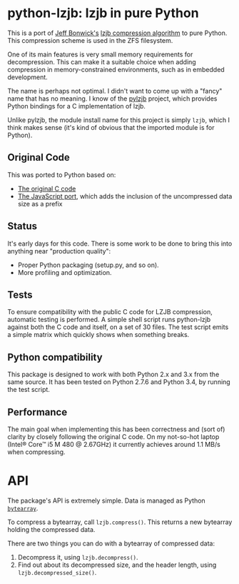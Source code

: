 python-lzjb: lzjb in pure Python
================================
This is a port of [Jeff Bonwick's](http://en.wikipedia.org/wiki/Jeff_Bonwick) [lzjb compression algorithm](http://en.wikipedia.org/wiki/LZJB) to pure Python.
This compression scheme is used in the ZFS filesystem.

One of its main features is very small memory requirements for decompression.
This can make it a suitable choice when adding compression in memory-constrained environments, such as in embedded development.

The name is perhaps not optimal.
I didn't want to come up with a "fancy" name that has no meaning.
I know of the [pylzjb](https://code.google.com/p/pylzjb/) project, which provides Python bindings for a C implementation of lzjb.

Unlike pylzjb, the module install name for this project is simply `lzjb`, which I think makes sense (it's kind of obvious that the imported module is for Python).


Original Code
-------------
This was ported to Python based on:

- [The original C code](http://web.archive.org/web/20100807223517/http://cvs.opensolaris.org/source/xref/onnv/onnv-gate/usr/src/uts/common/fs/zfs/lzjb.c)
- [The JavaScript port](https://code.google.com/p/jslzjb/source/browse/trunk/Iuppiter.js), which adds the inclusion of the uncompressed data size as a prefix


Status
------
It's early days for this code.
There is some work to be done to bring this into anything near "production quality":

- Proper Python packaging (setup.py, and so on).
- More profiling and optimization.


Tests
-----
To ensure compatibility with the public C code for LZJB compression, automatic testing is performed.
A simple shell script runs python-lzjb against both the C code and itself, on a set of 30 files.
The test script emits a simple matrix which quickly shows when something breaks.


Python compatibility
--------------------
This package is designed to work with both Python 2.x and 3.x from the same source.
It has been tested on Python 2.7.6 and Python 3.4, by running the test script.


Performance
-----------
The main goal when implementing this has been correctness and (sort of) clarity by closely following the original C code.
On my not-so-hot laptop (Intel® Core™ i5 M 480 @ 2.67GHz) it currently achieves around 1.1 MB/s when compressing.


API
===
The package's API is extremely simple.
Data is managed as Python [`bytearray`](https://docs.python.org/2.7/library/functions.html#bytearray).

To compress a bytearray, call `lzjb.compress()`.
This returns a new bytearray holding the compressed data.

There are two things you can do with a bytearray of compressed data:

1. Decompress it, using `lzjb.decompress()`.
2. Find out about its decompressed size, and the header length, using `lzjb.decompressed_size()`.
